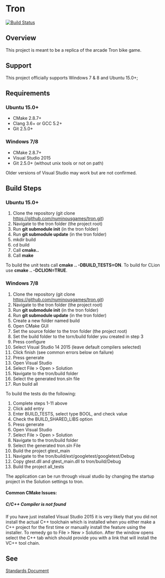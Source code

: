 # Tron #

[![Build Status][Travis Badge]][Travis Link]

## Overview ##
This project is meant to be a replica of the arcade Tron bike game.

## Support ##
This project officially supports Windows 7 & 8 and Ubuntu 15.0+;

## Requirements ##

### Ubuntu 15.0+ ###

 * CMake 2.8.7+
 * Clang 3.6+ or GCC 5.2+
 * Git 2.5.0+
 
### Windows 7/8 ###

 * CMake 2.8.7+
 * Visual Studio 2015
 * Git 2.5.0+ (without unix tools or not on path)
 
Older versions of Visual Studio may work but are not 
confirmed.

## Build Steps ##

### Ubuntu 15.0+ ###

1. Clone the repository (git clone https://github.com/numinousgames/tron.git)
2. Navigate to the tron folder (the project root)
3. Run **git submodule init** (in the tron folder)
4. Run **git submodule update** (in the tron folder)
5. mkdir build
6. cd build
7. Call **cmake..**
8. Call **make**

To build the unit tests call **cmake .. -DBUILD_TESTS=ON**.
To build for CLion use **cmake .. -DCLION=TRUE**.

### Windows 7/8 ###

1. Clone the repository (git clone https://github.com/numinousgames/tron.git)
2. Navigate to the tron folder (the project root)
3. Run **git submodule init** (in the tron folder)
4. Run **git submodule update** (in the tron folder)
5. Create a new folder named build
6. Open CMake GUI
7. Set the source folder to the tron folder (the project root)
8. Set the build folder to the torn/build folder you created in step 3
9. Press configure
10. Select Visual Studio 14 2015 (leave default compilers selected)
11. Click finish (see common errors below on failure)
12. Press generate
13. Open Visual Studio
14. Select File > Open > Solution
15. Navigate to the tron/build folder
16. Select the generated tron.sln file
17. Run build all

To build the tests do the following:

1. Complete steps 1-11 above
2. Click add entry
3. Enter BUILD_TESTS, select type BOOL, and check value
4. Check the BUILD_SHARED_LIBS option
5. Press generate
6. Open Visual Studio
7. Select File > Open > Solution
8. Navigate to the tron/build folder
9. Select the generated tron.sln File
10. Build the project gtest_main
11. Navigate to the tron/build/ext/googletest/googletest/Debug
12. Copy gtest.dll and gtest_main.dll to tron/build/Debug
13. Build the project all_tests

The application can be run through visual studio by changing the startup 
project in the Solution settings to tron.

#### Common CMake Issues: ####
##### C/C++ Compiler is not found #####
If you have just installed Visual Studio 2015 it is very likely that you did
not install the actual C++ toolchain which is installed when you either make 
a C++ project for the first time or manually install the feature using the
installer. To remedy go to File > New > Solution. After the window opens
select the C++ tab which should provide you with a link that will install
the VC++ tool chain.

## See ##

[Standards Document][Standards]


[Standards]: http://bit.ly/1J4g51q
[Travis Badge]: https://travis-ci.org/numinousgames/tron.svg?branch=dev
[Travis Link]: https://travis-ci.org/numinousgames/tron
